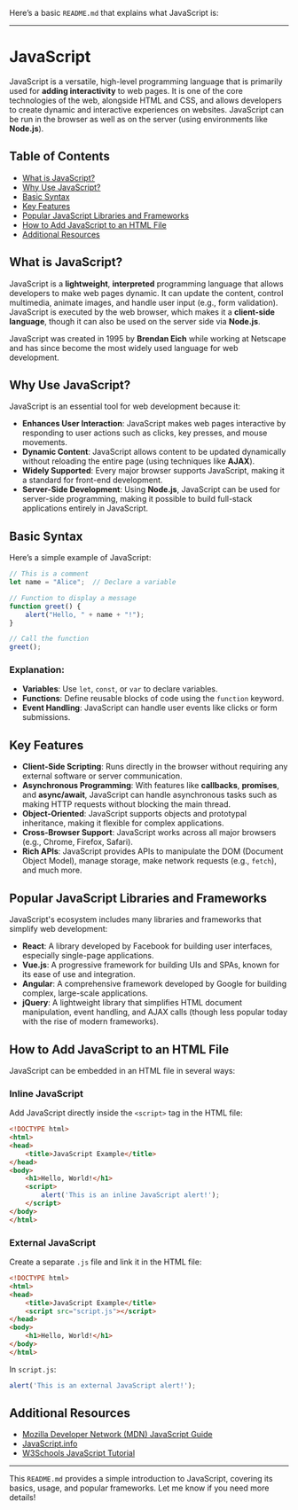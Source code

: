 Here’s a basic `README.md` that explains what JavaScript is:

---

# JavaScript

JavaScript is a versatile, high-level programming language that is primarily used for **adding interactivity** to web pages. It is one of the core technologies of the web, alongside HTML and CSS, and allows developers to create dynamic and interactive experiences on websites. JavaScript can be run in the browser as well as on the server (using environments like **Node.js**).

## Table of Contents

- [What is JavaScript?](#what-is-javascript)
- [Why Use JavaScript?](#why-use-javascript)
- [Basic Syntax](#basic-syntax)
- [Key Features](#key-features)
- [Popular JavaScript Libraries and Frameworks](#popular-javascript-libraries-and-frameworks)
- [How to Add JavaScript to an HTML File](#how-to-add-javascript-to-an-html-file)
- [Additional Resources](#additional-resources)

## What is JavaScript?

JavaScript is a **lightweight**, **interpreted** programming language that allows developers to make web pages dynamic. It can update the content, control multimedia, animate images, and handle user input (e.g., form validation). JavaScript is executed by the web browser, which makes it a **client-side language**, though it can also be used on the server side via **Node.js**.

JavaScript was created in 1995 by **Brendan Eich** while working at Netscape and has since become the most widely used language for web development.

## Why Use JavaScript?

JavaScript is an essential tool for web development because it:
- **Enhances User Interaction**: JavaScript makes web pages interactive by responding to user actions such as clicks, key presses, and mouse movements.
- **Dynamic Content**: JavaScript allows content to be updated dynamically without reloading the entire page (using techniques like **AJAX**).
- **Widely Supported**: Every major browser supports JavaScript, making it a standard for front-end development.
- **Server-Side Development**: Using **Node.js**, JavaScript can be used for server-side programming, making it possible to build full-stack applications entirely in JavaScript.

## Basic Syntax

Here’s a simple example of JavaScript:

```javascript
// This is a comment
let name = "Alice";  // Declare a variable

// Function to display a message
function greet() {
    alert("Hello, " + name + "!");
}

// Call the function
greet();
```

### Explanation:
- **Variables**: Use `let`, `const`, or `var` to declare variables.
- **Functions**: Define reusable blocks of code using the `function` keyword.
- **Event Handling**: JavaScript can handle user events like clicks or form submissions.

## Key Features

- **Client-Side Scripting**: Runs directly in the browser without requiring any external software or server communication.
- **Asynchronous Programming**: With features like **callbacks**, **promises**, and **async/await**, JavaScript can handle asynchronous tasks such as making HTTP requests without blocking the main thread.
- **Object-Oriented**: JavaScript supports objects and prototypal inheritance, making it flexible for complex applications.
- **Cross-Browser Support**: JavaScript works across all major browsers (e.g., Chrome, Firefox, Safari).
- **Rich APIs**: JavaScript provides APIs to manipulate the DOM (Document Object Model), manage storage, make network requests (e.g., `fetch`), and much more.

## Popular JavaScript Libraries and Frameworks

JavaScript's ecosystem includes many libraries and frameworks that simplify web development:

- **React**: A library developed by Facebook for building user interfaces, especially single-page applications.
- **Vue.js**: A progressive framework for building UIs and SPAs, known for its ease of use and integration.
- **Angular**: A comprehensive framework developed by Google for building complex, large-scale applications.
- **jQuery**: A lightweight library that simplifies HTML document manipulation, event handling, and AJAX calls (though less popular today with the rise of modern frameworks).

## How to Add JavaScript to an HTML File

JavaScript can be embedded in an HTML file in several ways:

### Inline JavaScript
Add JavaScript directly inside the `<script>` tag in the HTML file:

```html
<!DOCTYPE html>
<html>
<head>
    <title>JavaScript Example</title>
</head>
<body>
    <h1>Hello, World!</h1>
    <script>
        alert('This is an inline JavaScript alert!');
    </script>
</body>
</html>
```

### External JavaScript
Create a separate `.js` file and link it in the HTML file:

```html
<!DOCTYPE html>
<html>
<head>
    <title>JavaScript Example</title>
    <script src="script.js"></script>
</head>
<body>
    <h1>Hello, World!</h1>
</body>
</html>
```

In `script.js`:
```javascript
alert('This is an external JavaScript alert!');
```

## Additional Resources

- [Mozilla Developer Network (MDN) JavaScript Guide](https://developer.mozilla.org/en-US/docs/Web/JavaScript)
- [JavaScript.info](https://javascript.info/)
- [W3Schools JavaScript Tutorial](https://www.w3schools.com/js/)

---

This `README.md` provides a simple introduction to JavaScript, covering its basics, usage, and popular frameworks. Let me know if you need more details!
